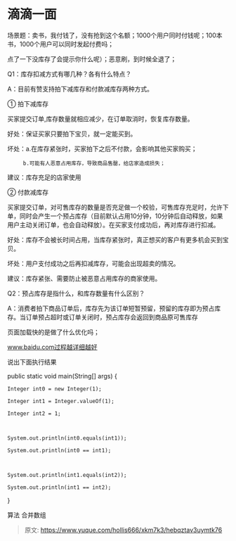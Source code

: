 # 滴滴一面

场景题：卖书，我付钱了，没有抢到这个名额；1000个用户同时付钱呢；100本书，1000个用户可以同时发起付费吗；

点了一下没库存了会提示你什么呢）；恶意刷，到时候全退了；

Q1：库存扣减方式有哪几种？各有什么特点？



A：目前有赞支持拍下减库存和付款减库存两种方式。

① 拍下减库存

买家提交订单,库存数量就相应减少，在订单取消时，恢复库存数量。



好处：保证买家只要拍下宝贝，就一定能买到。



坏处：a.在库存紧张时，买家拍下之后不付款，会影响其他买家购买；



         b.可能有人恶意占用库存，导致商品售罄，给店家造成损失；



建议：库存充足的店家使用

② 付款减库存

买家提交订单，对可售库存的数量是否充足做一个校验，可售库存充足时，允许下单，同时会产生一个预占库存（目前默认占用10分钟，10分钟后自动释放，如果用户主动关闭订单，也会自动释放）。在买家支付成功后，再对库存进行扣减。



好处：库存不会被长时间占用，当库存紧张时，真正想买的客户有更多机会买到宝贝。



坏处：用户支付成功之后再扣减库存，可能会出现超卖的情况。



建议：库存紧张、需要防止被恶意占用库存的商家使用。

Q2：预占库存是指什么，和库存数量有什么区别？



A：消费者拍下商品订单后，库存先为该订单短暂预留，预留的库存即为预占库存。当订单预占超时或订单关闭时，预占库存会返回到商品原可售库存

页面加载快的是做了什么优化吗；

www.baidu.com过程越详细越好

说出下面执行结果

public static void main(String[] args) {

    Integer int0 = new Integer(1);

    Integer int1 = Integer.valueOf(1);

    Integer int2 = 1;



    System.out.println(int0.equals(int1));

    System.out.println(int0 == int1); 



    System.out.println(int1.equals(int2));

    System.out.println(int1 == int2);

}

算法 合并数组



> 原文: <https://www.yuque.com/hollis666/xkm7k3/hebqztav3uymtk76>